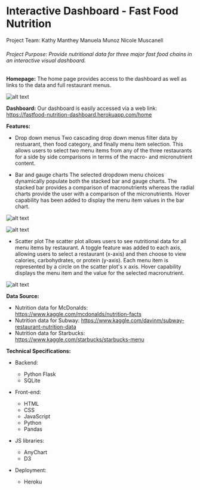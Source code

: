 # Interactive Dashboard - Fast Food Nutrition

Project Team:
Kathy Manthey
Manuela Munoz
Nicole Muscanell


###### Project Purpose: Provide nutritional data for three major fast food chains in an interactive visual dashboard.

**Homepage:**
The home page provides access to the dashboard as well as links to the data and full restaurant menus.

![alt text](https://github.com/nlmuscanell/UCF-PROJECT-2/blob/master/app_images/homepage.png?raw=true)

**Dashboard:**
Our dashboard is easily accessed via a web link: https://fastfood-nutrition-dashboard.herokuapp.com/home

**Features:**
- Drop down menus
Two cascading drop down menus filter data by restuarant, then food category, and finally menu item selection.  This allows users to select two menu items from any of the three restaurants for a side by side comparisons in terms of the macro- and micronutrient content.

- Bar and gauge charts
The selected dropdown menu choices dynamically populate both the stacked bar and gauge charts.  The stacked bar provides a comparison of macronutrients whereas the radial charts provide the user with a comparison of the micronutrients.  Hover capability has been added to display the menu item values in the bar chart. 

![alt text](https://github.com/nlmuscanell/UCF-PROJECT-2/blob/master/app_images/dashboard_bar.png?raw=true)

![alt text](https://github.com/nlmuscanell/UCF-PROJECT-2/blob/master/app_images/dashboard_gauge.png?raw=true)



- Scatter plot
The scatter plot allows users to see nutritional data for all menu items by restaurant. A toggle feature was added to each axis, allowing users to select a restaurant (x-axis) and then choose to view calories, carbohydrates, or protein (y-axis). Each menu item is represented by a circle on the scatter plot's x axis.  Hover capability displays the menu item and the value for the selected macronutrient.

![alt text](https://github.com/nlmuscanell/UCF-PROJECT-2/blob/master/app_images/dashboard_scatter.png?raw=true)


**Data Source:** 
- Nutrition data for McDonalds: https://www.kaggle.com/mcdonalds/nutrition-facts
- Nutrition data for Subway: https://www.kaggle.com/davinm/subway-restaurant-nutrition-data 
- Nutrition data for Starbucks: https://www.kaggle.com/starbucks/starbucks-menu

**Technical Specifications:**

- Backend:
    - Python Flask
    - SQLite

- Front-end:
   - HTML
   - CSS
   - JavaScript
   - Python
   - Pandas

- JS libraries:
   - AnyChart
   - D3

- Deployment:
   - Heroku
